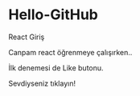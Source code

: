 # Hello-GitHub
React Giriş

Canpam react öğrenmeye çalışırken..

İlk denemesi de Like butonu. 

Sevdiyseniz tıklayın!

